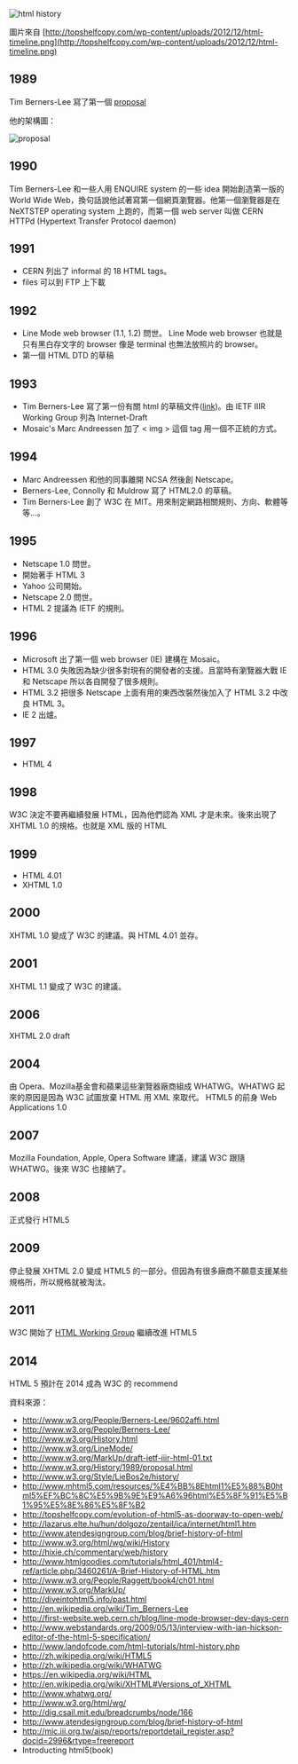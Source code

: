 ![html history](./img/html-timeline.png "html history")

圖片來自 [http://topshelfcopy.com/wp-content/uploads/2012/12/html-timeline.png](http://topshelfcopy.com/wp-content/uploads/2012/12/html-timeline.png)

## 1989

Tim Berners-Lee 寫了第一個 [proposal](http://www.w3.org/History/1989/proposal.html)

他的架構圖：

![proposal](./img/proposal_cern.gif "proposal") 

## 1990

Tim Berners-Lee 和一些人用 ENQUIRE system 的一些 idea 開始創造第一版的 World Wide Web，換句話說他試著寫第一個網頁瀏覽器。他第一個瀏覽器是在 NeXTSTEP operating system 上跑的，而第一個 web server 叫做 CERN HTTPd (Hypertext Transfer Protocol daemon)

## 1991

- CERN 列出了 informal 的 18 HTML tags。
- files 可以到 FTP 上下載

## 1992

- Line Mode web browser (1.1, 1.2) 問世。 Line Mode web browser 也就是只有黑白存文字的 browser 像是 terminal 也無法放照片的 browser。
- 第一個 HTML DTD 的草稿

## 1993

- Tim Berners-Lee 寫了第一份有關 html 的草稿文件([link](http://www.w3.org/MarkUp/draft-ietf-iiir-html-01.txt))。由 IETF IIIR Working Group 列為 Internet-Draft
- Mosaic's Marc Andreessen 加了 \< img \>  這個 tag 用一個不正統的方式。

## 1994

- Marc Andreessen 和他的同事離開 NCSA 然後創 Netscape。
- Berners-Lee, Connolly 和 Muldrow 寫了 HTML2.0 的草稿。
- Tim Berners-Lee 創了 W3C 在 MIT。用來制定網路相關規則、方向、軟體等等...。

## 1995

- Netscape 1.0 問世。
- 開始著手 HTML 3
- Yahoo 公司開始。
- Netscape 2.0 問世。
- HTML 2 提議為 IETF 的規則。

## 1996

- Microsoft 出了第一個 web browser (IE) 建構在 Mosaic。
- HTML 3.0 失敗因為缺少很多對現有的開發者的支援。且當時有瀏覽器大戰 IE 和 Netscape 所以各自開發了很多規則。
- HTML 3.2 把很多 Netscape 上面有用的東西改裝然後加入了 HTML 3.2 中改良 HTML 3。
- IE 2 出爐。

## 1997

- HTML 4

## 1998

W3C 決定不要再繼續發展 HTML，因為他們認為 XML 才是未來。後來出現了 XHTML 1.0 的規格。也就是 XML 版的 HTML  

## 1999

- HTML 4.01 
- XHTML 1.0

## 2000

XHTML 1.0 變成了 W3C 的建議。與 HTML 4.01 並存。

## 2001

XHTML 1.1 變成了 W3C 的建議。

## 2006

XHTML 2.0 draft

## 2004

由 Opera、Mozilla基金會和蘋果這些瀏覽器廠商組成 WHATWG。WHATWG 起來的原因是因為 W3C 試圖放棄 HTML 用 XML 來取代。
HTML5 的前身 Web Applications 1.0

## 2007

Mozilla Foundation, Apple, Opera Software 建議，建議 W3C 跟隨 WHATWG。後來 W3C 也接納了。

## 2008

正式發行 HTML5

## 2009

停止發展 XHTML 2.0 變成 HTML5 的一部分。但因為有很多廠商不願意支援某些規格所，所以規格就被淘汰。

## 2011

W3C 開始了 [HTML Working Group](http://www.w3.org/html/wg/) 繼續改進 HTML5

## 2014

HTML 5 預計在 2014 成為 W3C 的 recommend


資料來源：

- http://www.w3.org/People/Berners-Lee/9602affi.html
- http://www.w3.org/People/Berners-Lee/
- http://www.w3.org/History.html
- http://www.w3.org/LineMode/
- http://www.w3.org/MarkUp/draft-ietf-iiir-html-01.txt
- http://www.w3.org/History/1989/proposal.html
- http://www.w3.org/Style/LieBos2e/history/
- http://www.mhtml5.com/resources/%E4%BB%8Ehtml1%E5%88%B0html5%EF%BC%8C%E5%9B%9E%E9%A6%96html%E5%8F%91%E5%B1%95%E5%8E%86%E5%8F%B2
- http://topshelfcopy.com/evolution-of-html5-as-doorway-to-open-web/
- http://lazarus.elte.hu/hun/dolgozo/zentail/ica/internet/html1.htm
- http://www.atendesigngroup.com/blog/brief-history-of-html
- http://www.w3.org/html/wg/wiki/History
- http://hixie.ch/commentary/web/history
- http://www.htmlgoodies.com/tutorials/html_401/html4-ref/article.php/3460261/A-Brief-History-of-HTML.htm
- http://www.w3.org/People/Raggett/book4/ch01.html
- http://www.w3.org/MarkUp/
- http://diveintohtml5.info/past.html
- http://en.wikipedia.org/wiki/Tim_Berners-Lee
- http://first-website.web.cern.ch/blog/line-mode-browser-dev-days-cern
- http://www.webstandards.org/2009/05/13/interview-with-ian-hickson-editor-of-the-html-5-specification/
- http://www.landofcode.com/html-tutorials/html-history.php
- http://zh.wikipedia.org/wiki/HTML5
- http://zh.wikipedia.org/wiki/WHATWG
- https://en.wikipedia.org/wiki/HTML
- http://en.wikipedia.org/wiki/XHTML#Versions_of_XHTML
- http://www.whatwg.org/
- http://www.w3.org/html/wg/
- http://dig.csail.mit.edu/breadcrumbs/node/166
- http://www.atendesigngroup.com/blog/brief-history-of-html
- http://mic.iii.org.tw/aisp/reports/reportdetail_register.asp?docid=2996&rtype=freereport
- Introducting html5(book)